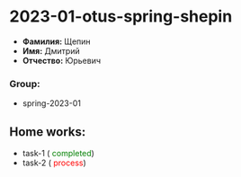 # 2023-01-otus-spring-shepin  

- **Фамилия:** Щепин  
- **Имя:** Дмитрий  
- **Отчество:** Юрьевич

### Group:
- spring-2023-01


## Home works:
* task-1 (<span style="color:green"> completed</span>)
* task-2 (<span style="color:red"> process</span>)
